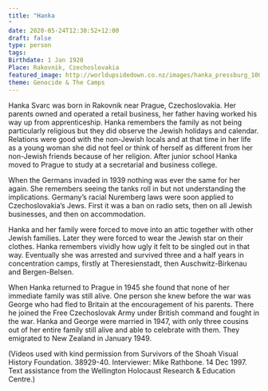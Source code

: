 ```yaml
---
title: "Hanka
"
date: 2020-05-24T12:30:52+12:00
draft: false
type: person
tags: 
Birthdate: 1 Jan 1920
Place: Rakovnik, Czechoslovakia
featured_image: http://worldupsidedown.co.nz/images/hanka_pressburg_100x125.jpg 
theme: Genocide & The Camps
---
```


Hanka Svarc was born in Rakovnik near Prague, Czechoslovakia. Her parents owned and operated a retail business, her father having worked his way up from apprentice­ship. Hanka remembers the family as not being particularly religious but they did observe the Jewish holidays and calendar. Relations were good with the non-Jewish locals and at that time in her life as a young woman she did not feel or think of herself as different from her non-Jewish friends because of her religion. After junior school Hanka moved to Prague to study at a secretarial and business college.

When the Germans invaded in 1939 nothing was ever the same for her again. She re­members seeing the tanks roll in but not understanding the implications. Germany’s racial Nuremberg laws were soon applied to Czechoslovakia’s Jews. First it was a ban on radio sets, then on all Jewish businesses, and then on accommodation.

Hanka and her family were forced to move into an attic together with other Jewish families. Later they were forced to wear the Jewish star on their clothes. Hanka remembers vividly how ugly it felt to be singled out in that way. Eventually she was arrested and survived three and a half years in concentration camps, firstly at Theresienstadt, then Auschwitz-Birkenau and Bergen-Belsen. 

When Hanka returned to Prague in 1945 she found that none of her immediate family was still alive. One person she knew before the war was George who had fled to Britain at the encouragement of his parents. There he joined the Free Czechoslovak Army under British command and fought in the war. Hanka and George were married in 1947, with only three cousins out of her entire family still alive and able to celebrate with them. They emigrated to New Zealand in January 1949.

(Videos used with kind permission from Survivors of the Shoah Visual History Foundation. 38929-40. Interviewer: Mike Rathbone. 14 Dec 1997. Text assistance from the Wellington Holocaust Research & Education Centre.)